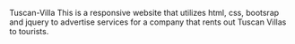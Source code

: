 Tuscan-Villa
This is a responsive website that utilizes html, css, bootsrap and jquery to advertise services for a company that rents out Tuscan Villas to tourists.
